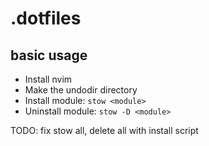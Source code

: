 # .dotfiles


basic usage
---
 - Install nvim
 - Make the undodir directory
 - Install module:
 `stow <module>`
 - Uninstall module:
 `stow -D <module>`

TODO: fix stow all, delete all with install script

